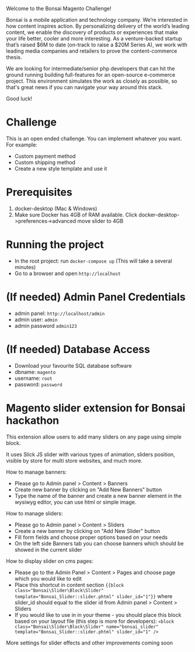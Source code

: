 Welcome to the Bonsai Magento Challenge!

Bonsai is a mobile application and technology company. We’re interested in how content inspires action. By personalizing delivery of the world’s leading content, we enable the discovery of products or experiences that make your life better, cooler and more interesting. As a venture-backed startup that’s raised $6M to date (on-track to raise a $20M Series A), we work with leading media companies and retailers to prove the content-commerce thesis.

We are looking for intermediate/senior php developers that can hit the ground running building full-features for an open-source e-commerce project. This environment simulates the work as closely as possible, so that's great news if you can navigate your way around this stack.

Good luck!

# Challenge
This is an open ended challenge. You can implement whatever you want.
For example:
- Custom payment method
- Custom shipping method
- Create a new style template and use it

# Prerequisites

1. docker-desktop (Mac & Windows)
2. Make sure Docker has 4GB of RAM available. Click docker-desktop->preferences->advanced move slider to 4GB

# Running the project

- In the root project: run `docker-compose up` (This will take a several minutes)
- Go to a browser and open `http://localhost`

# (If needed) Admin Panel Credentials

- admin panel: `http://localhost/admin`
- admin user: `admin`
- admin password `admin123`

# (If needed) Database Access

- Download your favourite SQL database software
- dbname: `magento`
- username: `root`
- password: `password`


# Magento slider extension for Bonsai hackathon

This extension allow users to add many sliders on any page using simple block.

It uses Slick JS slider with various types of animation, sliders position, visible by store for multi store websites, and much more.

How to manage banners:
- Please go to Admin panel > Content > Banners
- Create new banner by clicking on "Add New Banners" button
- Type the name of the banner and create a new banner element in the wysiwyg editor, you can use html or simple image.

How to manage sliders:
- Please go to Admin panel > Content > Sliders
- Create a new banner by clicking on "Add New Slider" button
- Fill form fields and choose proper options based on your needs
- On the left side Banners tab you can choose banners which should be showed in the current slider

How to display slider on cms pages:
- Please go to the Admin Panel > Content > Pages and choose page which you would like to edit
- Place this shortcut in content section `{{block class="Bonsai\Slider\Block\Slider" template="Bonsai_Slider::slider.phtml" slider_id="1"}}` where slider_id should equal to the slider id from Admin panel > Content > Sliders
- If you would like to use in in your theme - you should place this block based on your layout file (this step is more for developers): 
`<block class="Bonsai\Slider\Block\Slider" name="bonsai_slider" template="Bonsai_Slider::slider.phtml" slider_id="1" />`

More settings for slider effects and other improvements coming soon